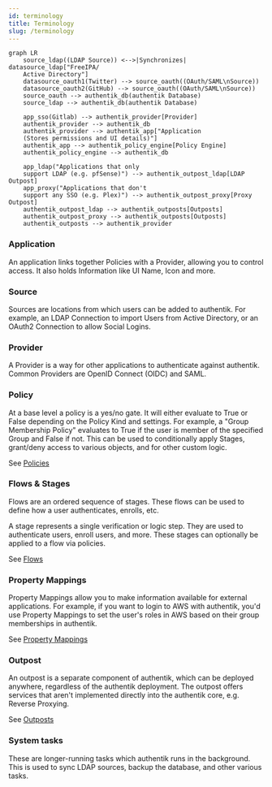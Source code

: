 ```yaml
---
id: terminology
title: Terminology
slug: /terminology
---
```


```mermaid
graph LR
    source_ldap((LDAP Source)) <-->|Synchronizes| datasource_ldap["FreeIPA/
    Active Directory"]
    datasource_oauth1(Twitter) --> source_oauth((OAuth/SAML\nSource))
    datasource_oauth2(GitHub) --> source_oauth((OAuth/SAML\nSource))
    source_oauth --> authentik_db(authentik Database)
    source_ldap --> authentik_db(authentik Database)

    app_sso(Gitlab) --> authentik_provider[Provider]
    authentik_provider --> authentik_db
    authentik_provider --> authentik_app["Application
    (Stores permissions and UI details)"]
    authentik_app --> authentik_policy_engine[Policy Engine]
    authentik_policy_engine --> authentik_db

    app_ldap("Applications that only
    support LDAP (e.g. pfSense)") --> authentik_outpost_ldap[LDAP Outpost]
    app_proxy("Applications that don't
    support any SSO (e.g. Plex)") --> authentik_outpost_proxy[Proxy Outpost]
    authentik_outpost_ldap --> authentik_outposts[Outposts]
    authentik_outpost_proxy --> authentik_outposts[Outposts]
    authentik_outposts --> authentik_provider
```

### Application

An application links together Policies with a Provider, allowing you to control access. It also holds Information like UI Name, Icon and more.

### Source

Sources are locations from which users can be added to authentik. For example, an LDAP Connection to import Users from Active Directory, or an OAuth2 Connection to allow Social Logins.

### Provider

A Provider is a way for other applications to authenticate against authentik. Common Providers are OpenID Connect (OIDC) and SAML.

### Policy

At a base level a policy is a yes/no gate. It will either evaluate to True or False depending on the Policy Kind and settings. For example, a "Group Membership Policy" evaluates to True if the user is member of the specified Group and False if not. This can be used to conditionally apply Stages, grant/deny access to various objects, and for other custom logic.

See [Policies](../policies/index.md)

### Flows & Stages

Flows are an ordered sequence of stages. These flows can be used to define how a user authenticates, enrolls, etc.

A stage represents a single verification or logic step. They are used to authenticate users, enroll users, and more. These stages can optionally be applied to a flow via policies.

See [Flows](../flow/index.md)

### Property Mappings

Property Mappings allow you to make information available for external applications. For example, if you want to login to AWS with authentik, you'd use Property Mappings to set the user's roles in AWS based on their group memberships in authentik.

See [Property Mappings](../property-mappings/index.md)

### Outpost

An outpost is a separate component of authentik, which can be deployed anywhere, regardless of the authentik deployment. The outpost offers services that aren't implemented directly into the authentik core, e.g. Reverse Proxying.

See [Outposts](../outposts/index.mdx)

### System tasks

These are longer-running tasks which authentik runs in the background. This is used to sync LDAP sources, backup the database, and other various tasks.
